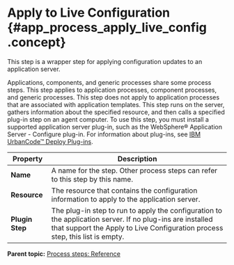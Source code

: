 # Apply to Live Configuration {#app_process_apply_live_config .concept}

This step is a wrapper step for applying configuration updates to an application server.

Applications, components, and generic processes share some process steps. This step applies to application processes, component processes, and generic processes. This step does not apply to application processes that are associated with application templates. This step runs on the server, gathers information about the specified resource, and then calls a specified plug-in step on an agent computer. To use this step, you must install a supported application server plug-in, such as the WebSphere® Application Server - Configure plug-in. For information about plug-ins, see [IBM UrbanCode™ Deploy Plug-ins](https://developer.ibm.com/urbancode/plugins/ibm-urbancode-deploy).

|Property|Description|
|--------|-----------|
|**Name**|A name for the step. Other process steps can refer to this step by this name.|
|**Resource**|The resource that contains the configuration information to apply to the application server.|
|**Plugin Step**|The plug-in step to run to apply the configuration to the application server. If no plug-ins are installed that support the Apply to Live Configuration process step, this list is empty.|

**Parent topic:** [Process steps: Reference](../topics/app_processSteps.md)

